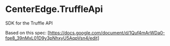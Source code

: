 # CenterEdge.TruffleApi

SDK for the Truffle API

Based on this spec: [https://docs.google.com/document/d/1Quf4mArWDa0-fqe8_39nMxL01D9y3pNhxyU5AqpVsn4/edit]
